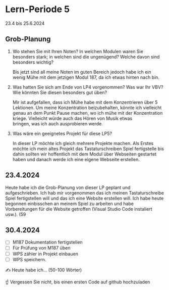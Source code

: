 # Lern-Periode 5

23.4 bis 25.6.2024

## Grob-Planung

1. Wo stehen Sie mit Ihren Noten? In welchen Modulen waren Sie besonders stark; in welchen sind die ungenügend? Welche davon sind besonders wichtig?

   Bis jetzt sind all meine Noten im guten Bereich jedoch habe ich ein wenig Mühe mit dem jetzigen Modul 187, da ich etwas hinten nach bin.
   
3. Was hatten Sie sich am Ende von LP4 vorgenommen? Was war Ihr VBV? Wie könnten Sie diesen besonders gut üben?
   
   Mir ist aufgefallen, dass ich Mühe habe mit dem Konzentrieren über 5  Lektionen. Um meine Konzentration beizubehalten, könnte ich vielleicht genau an dem Punkt Pause machen, wo ich mühe mit der Konzentration kriege. Vielleicht würde auch das Hören von Musik etwas    
bringen, was ich auch ausprobieren werde.
   
6. Was wäre ein geeignetes Projekt für diese LP5?
   
   In dieser LP möchte ich gleich mehrere Projekte machen. Als Erstes möchte ich mein altes Projekt das Tastaturschreiben Spiel fertigstelle bis dahin sollten wir hoffentlich mit dem Modul über Webseiten gestartet haben und danach werde ich eine eigene Webseite 
   erstellen.

## 23.4.2024

Heute habe ich die Grob-Planung von dieser LP geplant und aufgeschrieben. Ich hab mir vorgenommen das ich meinen Tastaturschreibe Spiel fertigstellen will  und das ich eine Website erstellen will. Ich habe heute begonnen einbisschen an meinem Spiel zu arbeiten und habe Vorbereitungen für die Website getroffen (Visual Studio Code instaliert usw.). (59
## 30.4.2024

- [ ] M187 Dokumentation fertigstellen
- [ ] Für Prüfung von M187 üben
- [ ] WPS zähler in Projekt einbauen
- [ ] WPS speichern.

✍️ Heute habe ich... (50-100 Wörter)

☝️ Vergessen Sie nicht, bis einen ersten Code auf github hochzuladen

